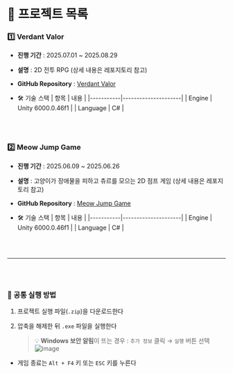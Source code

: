 # 📌 프로젝트 목록

### 1️⃣ Verdant Valor

- **진행 기간** : 2025.07.01 ~ 2025.08.29
  
- **설명** : 2D 전투 RPG (상세 내용은 레포지토리 참고)
  
- **GitHub Repository** : [Verdant Valor](https://github.com/binna/VerdantValor)
  
- 🛠 기술 스택
  | 항목      | 내용                |
  |-----------|---------------------|
  | Engine    | Unity 6000.0.46f1   |
  | Language  | C#                  |

<br><br>

### 2️⃣ Meow Jump Game

- **진행 기간** : 2025.06.09 ~ 2025.06.26
  
- **설명** : 고양이가 장애물을 피하고 츄르를 모으는 2D 점프 게임 (상세 내용은 레포지토리 참고)
  
- **GitHub Repository** : [Meow Jump Game](https://github.com/binna/MeowJumpGame)
  
- 🛠 기술 스택
  | 항목      | 내용                |
  |-----------|---------------------|
  | Engine    | Unity 6000.0.46f1   |
  | Language  | C#                  |
  
<br><br>

---

<br><br>

### 🔧 공통 실행 방법
1. 프로젝트 실행 파일(`.zip`)을 다운로드한다
   
2. 압축을 해제한 뒤 `.exe` 파일을 실행한다
   > 💡 **Windows 보안 알림**이 뜨는 경우 :
   > `추가 정보` 클릭 → `실행` 버튼 선택
   > <br/>
   > ![image](https://github.com/user-attachments/assets/2e5e8964-c228-41b1-8325-684387966a38)
   

* 게임 종료는 `Alt + F4` 키 또는 `ESC` 키를 누른다

